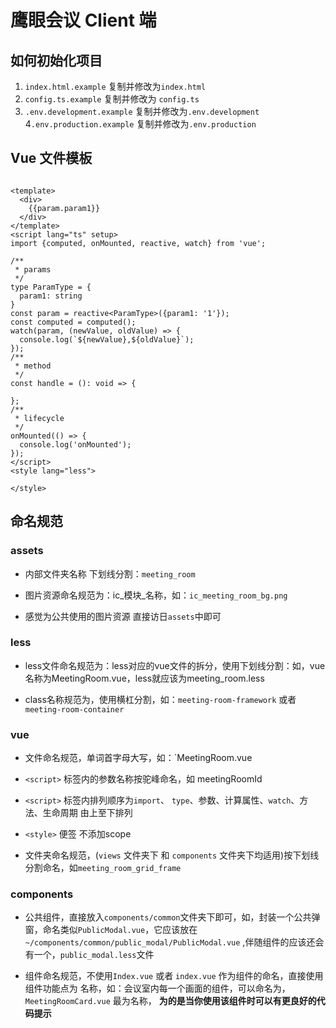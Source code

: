 # 鹰眼会议 Client 端

## 如何初始化项目

1. `index.html.example` 复制并修改为`index.html`
2. `config.ts.example` 复制并修改为 `config.ts`
3. `.env.development.example` 复制并修改为`.env.development`
4`.env.production.example` 复制并修改为`.env.production`

## Vue 文件模板

```vue

<template>
  <div>
    {{param.param1}}
  </div>
</template>
<script lang="ts" setup>
import {computed, onMounted, reactive, watch} from 'vue';

/**
 * params
 */
type ParamType = {
  param1: string
}
const param = reactive<ParamType>({param1: '1'});
const computed = computed();
watch(param, (newValue, oldValue) => {
  console.log(`${newValue},${oldValue}`);
});
/**
 * method
 */
const handle = (): void => {

};
/**
 * lifecycle
 */
onMounted(() => {
  console.log('onMounted');
});
</script>
<style lang="less">

</style>

```

## 命名规范

### assets

- 内部文件夹名称 下划线分割：`meeting_room`

- 图片资源命名规范为：ic_模块_名称，如：`ic_meeting_room_bg.png`

- 感觉为公共使用的图片资源 直接访日`assets`中即可

### less

- less文件命名规范为：less对应的vue文件的拆分，使用下划线分割：如，vue名称为MeetingRoom.vue，less就应该为meeting_room.less

- class名称规范为，使用横杠分割，如：`meeting-room-framework` 或者 `meeting-room-container`

### vue

- 文件命名规范，单词首字母大写，如：`MeetingRoom.vue

- `<script>` 标签内的参数名称按驼峰命名，如 meetingRoomId

- `<script>` 标签内排列顺序为`import`、 `type`、参数、计算属性、`watch`、方法、生命周期 由上至下排列

- `<style>` 便签 不添加scope

- 文件夹命名规范，(`views` 文件夹下 和 `components` 文件夹下均适用)按下划线分割命名，如`meeting_room_grid_frame`

### components

- 公共组件，直接放入`components/common`文件夹下即可，如，封装一个公共弹窗，命名类似`PublicModal.vue`，它应该放在`~/components/common/public_modal/PublicModal.vue`
  ,伴随组件的应该还会有一个，`public_modal.less`文件

- 组件命名规范，不使用`Index.vue` 或者 `index.vue` 作为组件的命名，直接使用组件功能点为 名称，如：会议室内每一个画面的组件，可以命名为，`MeetingRoomCard.vue` 最为名称，
  **为的是当你使用该组件时可以有更良好的代码提示**

